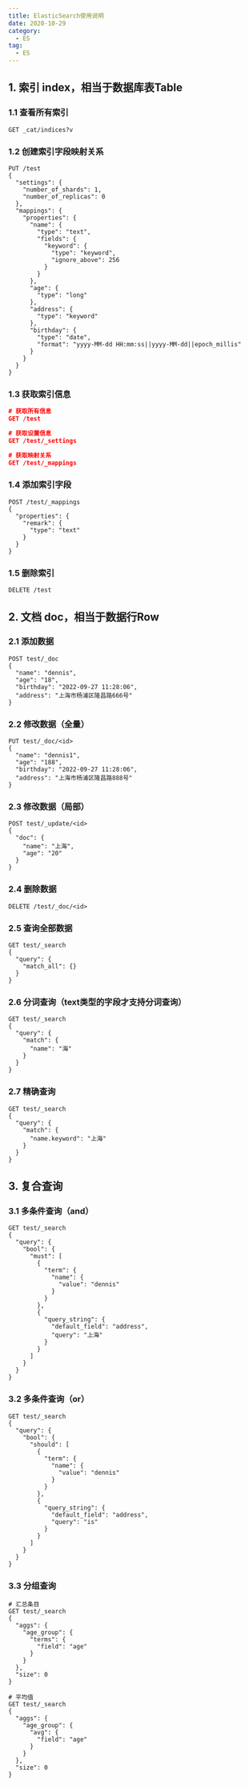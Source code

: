 ```yaml
---
title: ElasticSearch使用说明
date: 2020-10-29
category:
  - ES
tag:
  - ES
---
```


<!-- more -->

## 1. 索引 index，相当于数据库表Table

### 1.1 查看所有索引

``` http
GET _cat/indices?v
```

### 1.2 创建索引字段映射关系

``` http
PUT /test
{
  "settings": {
    "number_of_shards": 1,
    "number_of_replicas": 0
  },
  "mappings": {
    "properties": {
      "name": {
        "type": "text",
        "fields": {
          "keyword": {
            "type": "keyword",
            "ignore_above": 256
          }
        }
      },
      "age": {
        "type": "long"
      },
      "address": {
        "type": "keyword"
      },
      "birthday": {
        "type": "date",
        "format": "yyyy-MM-dd HH:mm:ss||yyyy-MM-dd||epoch_millis"
      }
    }
  }
}
```

### 1.3 获取索引信息

``` json
# 获取所有信息
GET /test

# 获取设置信息
GET /test/_settings

# 获取映射关系
GET /test/_mappings
```

### 1.4 添加索引字段

```http
POST /test/_mappings
{
  "properties": {
    "remark": {
      "type": "text"
    }
  }
}
```

### 1.5 删除索引

```http
DELETE /test
```



## 2. 文档 doc，相当于数据行Row

### 2.1 添加数据

```http
POST test/_doc
{
  "name": "dennis",
  "age": "18",
  "birthday": "2022-09-27 11:28:06",
  "address": "上海市杨浦区隆昌路666号"
}
```

### 2.2 修改数据（全量）

```http
PUT test/_doc/<id>
{
  "name": "dennis1",
  "age": "188",
  "birthday": "2022-09-27 11:28:06",
  "address": "上海市杨浦区隆昌路888号"
}
```

### 2.3 修改数据（局部）

```http
POST test/_update/<id>
{
  "doc": {
    "name": "上海",
    "age": "20"
  }
}
```

### 2.4 删除数据

```http
DELETE /test/_doc/<id>
```

### 2.5 查询全部数据

```http
GET test/_search
{
  "query": {
    "match_all": {}
  }
}
```

### 2.6 分词查询（text类型的字段才支持分词查询）

```http
GET test/_search
{
  "query": {
    "match": {
      "name": "海"
    }
  }
}
```

### 2.7 精确查询

```http
GET test/_search
{
  "query": {
    "match": {
      "name.keyword": "上海"
    }
  }
}
```



## 3. 复合查询

### 3.1 多条件查询（and）

```http
GET test/_search
{
  "query": {
    "bool": {
      "must": [
        {
          "term": {
            "name": {
              "value": "dennis"
            }
          }
        },
        {
          "query_string": {
            "default_field": "address",
            "query": "上海"
          }
        }
      ]
    }
  }
}
```

### 3.2 多条件查询（or）

```http
GET test/_search
{
  "query": {
    "bool": {
      "should": [
        {
          "term": {
            "name": {
              "value": "dennis"
            }
          }
        },
        {
          "query_string": {
            "default_field": "address",
            "query": "is"
          }
        }
      ]
    }
  }
}
```

### 3.3 分组查询

```http
# 汇总条目
GET test/_search
{
  "aggs": {
    "age_group": {
      "terms": {
        "field": "age"
      }
    }
  },
  "size": 0
}

# 平均值
GET test/_search
{
  "aggs": {
    "age_group": {
      "avg": {
        "field": "age"
      }
    }
  },
  "size": 0
}
```